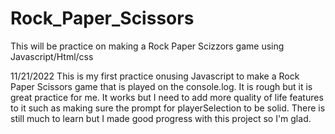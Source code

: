 # Rock_Paper_Scissors
This will be practice on making a Rock Paper Scizzors game using Javascript/Html/css

11/21/2022
This is my first practice onusing Javascript to make a Rock Paper Scissors game that is played on the console.log.
It is rough but it is great practice for me. 
It works but I need to add more quality of life features to it such as making sure the prompt for playerSelection to be solid.
There is still much to learn but I made good progress with this project so I'm glad. 